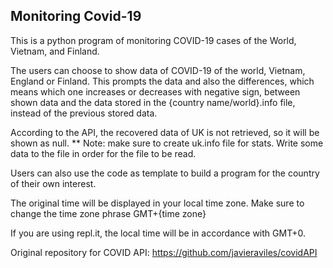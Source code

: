 ## Monitoring Covid-19

This is a python program of monitoring COVID-19 cases of the World, Vietnam, and Finland.

The users can choose to show data of COVID-19 of the world, Vietnam, England or Finland. This prompts the data and also the differences, which means which one increases or decreases with negative sign, between shown data and the data stored in the {country name/world}.info file, instead of the previous stored data.

According to the API, the recovered data of UK is not retrieved, so it will be shown as null.
** Note: make sure to create uk.info file for stats. Write some data to the file in order for the file to be read.

Users can also use the code as template to build a program for the country of their own interest.

The original time will be displayed in your local time zone. Make sure to change the time zone phrase GMT+{time zone}

If you are using repl.it, the local time will be in accordance with GMT+0.

Original repository for COVID API:
https://github.com/javieraviles/covidAPI